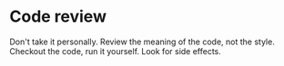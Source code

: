 # Code review

Don't take it personally.
Review the meaning of the code, not the style.
Checkout the code, run it yourself.
Look for side effects.
